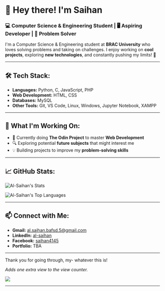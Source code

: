 # 👋 Hey there! I'm Saihan  

### 💻 Computer Science & Engineering Student | 🖥️ Aspiring Developer | 🎯 Problem Solver  

I'm a Computer Science & Engineering student at **BRAC University** who loves solving problems and taking on challenges. I enjoy working on **cool projects**, exploring **new technologies**, and constantly pushing my limits! 🚀  

---

## 🛠️ Tech Stack:
- **Languages:** Python, C, JavaScript, PHP
- **Web Development:** HTML, CSS
- **Databases:** MySQL
- **Other Tools:** Git, VS Code, Linux, Windows, Jupyter Notebook, XAMPP

---

## 📌 What I'm Working On:
- 📖 Currently doing **The Odin Project** to master **Web Development**  
- 🔍 Exploring potential **future subjects** that might interest me  
- 💡 Building projects to improve my **problem-solving skills**  

---

## 📈 GitHub Stats:

![Al-Saihan's Stats](https://github-readme-stats.vercel.app/api?username=Al-Saihan&theme=radical&show_icons=true&hide_border=false&count_private=true)

![Al-Saihan's Top Languages](https://github-readme-stats.vercel.app/api/top-langs/?username=al-saihan&langs_count=8&theme=radical&show_icons=true&hide_border=false)

---

## 📫 Connect with Me:
- **Gmail:** al.saihan.bafsd.5@gmail.com  
- **LinkedIn:** [al-saihan](https://www.linkedin.com/in/al-saihan/)  
- **Facebook:** [saihan4145](https://www.facebook.com/saihan4145/)  
- **Portfolio:** TBA  

---
Thank you for going through, my- whatever this is! 

*Adds one extra view to the view counter.*

<p align="left">
  <a href="https://i.imgflip.com/fxil2.jpg">
    <img src="https://komarev.com/ghpvc/?username=Al-Saihan&color=blue&style=flat)" />
  </a>
</p>

---
